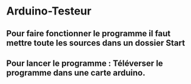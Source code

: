 # Arduino-Testeur
## Pour faire fonctionner le programme il faut mettre toute les sources dans un dossier Start
## Pour lancer le programme : Téléverser le programme dans une carte arduino.
